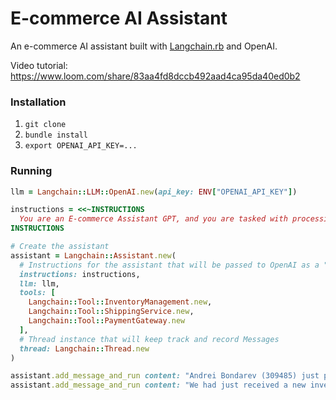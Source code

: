# E-commerce AI Assistant
An e-commerce AI assistant built with [Langchain.rb](https://github.com/andreibondarev/langchainrb) and OpenAI.

Video tutorial: https://www.loom.com/share/83aa4fd8dccb492aad4ca95da40ed0b2

### Installation
1. `git clone`
2. `bundle install`
3. `export OPENAI_API_KEY=...`

### Running
```ruby
llm = Langchain::LLM::OpenAI.new(api_key: ENV["OPENAI_API_KEY"])

instructions = <<~INSTRUCTIONS
  You are an E-commerce Assistant GPT, and you are tasked with processing orders.
INSTRUCTIONS

# Create the assistant
assistant = Langchain::Assistant.new(
  # Instructions for the assistant that will be passed to OpenAI as a "system" message
  instructions: instructions,
  llm: llm,
  tools: [
    Langchain::Tool::InventoryManagement.new,
    Langchain::Tool::ShippingService.new,
    Langchain::Tool::PaymentGateway.new
  ],
  # Thread instance that will keep track and record Messages
  thread: Langchain::Thread.new
)

assistant.add_message_and_run content: "Andrei Bondarev (309485) just purchased 1 blue medium Ruby-Lovers T-shirt (Y3048509). His address is 667 Madison Avenue, New York, NY 10065", auto_tool_execution: true
assistant.add_message_and_run content: "We had just received a new inventory shipment with: B9384509: 100, X3048509: 200, K3451235: 10", auto_tool_execution: true
```
